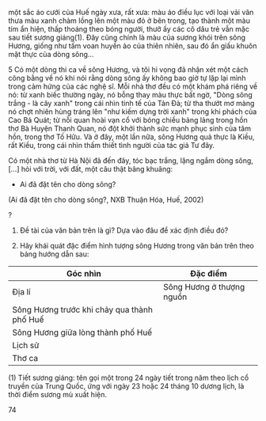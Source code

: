 một sắc áo cưới của Huế ngày xưa, rất xưa: màu áo điều lục với loại vải vân thưa màu xanh chàm lồng lên một màu đỏ ở bên trong, tạo thành một màu tím ẩn hiện, thấp thoáng theo bóng người, thưở ấy các cô dâu trẻ vẫn mặc sau tiết sương giáng(1). Đây cũng chính là màu của sương khói trên sông Hương, giống như tấm voan huyền ảo của thiên nhiên, sau đó ẩn giấu khuôn mặt thực của dòng sông...

5 Có một dòng thi ca về sông Hương, và tôi hi vọng đã nhận xét một cách công bằng về nó khi nói rằng dòng sông ấy không bao giờ tự lặp lại mình trong cảm hứng của các nghệ sĩ. Mỗi nhà thơ đều có một khám phá riêng về nó: từ xanh biếc thường ngày, nó bỗng thay màu thực bất ngờ, "Dòng sông trắng - là cây xanh" trong cái nhìn tinh tế của Tản Đà; từ tha thướt mơ màng nó chợt nhiên hùng tráng lên "như kiếm dựng trời xanh" trong khi phách của Cao Bá Quát; từ nỗi quan hoài vạn cổ với bóng chiều bảng lảng trong hồn thơ Bà Huyện Thanh Quan, nó đột khởi thành sức mạnh phục sinh của tâm hồn, trong thơ Tố Hữu. Và ở đây, một lần nữa, sông Hương quả thực là Kiều, rất Kiều, trong cái nhìn thấm thiết tình người của tác giả Tư đây.

Có một nhà thơ từ Hà Nội đã đến đây, tóc bạc trắng, lặng ngắm dòng sông, [...] hỏi với trời, với đất, một câu thật bâng khuâng:

- Ai đã đặt tên cho dòng sông?

(Ai đã đặt tên cho dòng sông?, NXB Thuận Hóa, Huế, 2002)

? 

1. Đề tài của văn bản trên là gì? Dựa vào đâu để xác định điều đó?

2. Hãy khái quát đặc điểm hình tượng sông Hương trong văn bản trên theo bảng hướng dẫn sau:

Góc nhìn | Đặc điểm
--- | ---
Địa lí | Sông Hương ở thượng nguồn
 | Sông Hương trước khi chảy qua thành phố Huế
 | Sông Hương giữa lòng thành phố Huế
Lịch sử | 
Thơ ca | 

(1) Tiết sương giáng: tên gọi một trong 24 ngày tiết trong năm theo lịch cổ truyền của Trung Quốc, ứng với ngày 23 hoặc 24 tháng 10 dương lịch, là thời điểm sương mù xuất hiện.

74